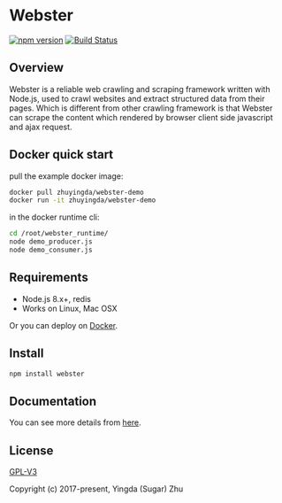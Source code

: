 # Webster
[![npm version](https://badge.fury.io/js/webster.svg)](https://www.npmjs.com/package/webster)
[![Build Status](https://travis-ci.org/zhuyingda/webster.svg?branch=master)](https://travis-ci.org/zhuyingda/webster)

## Overview
Webster is a reliable web crawling and scraping framework written with Node.js, used to crawl websites and extract structured data from their pages. Which is different from other crawling framework is that Webster can scrape the content which rendered by browser client side javascript and ajax request.

## Docker quick start
pull the example docker image:
```bash
docker pull zhuyingda/webster-demo
docker run -it zhuyingda/webster-demo
```

in the docker runtime cli:
```bash
cd /root/webster_runtime/
node demo_producer.js
node demo_consumer.js
```

## Requirements
- Node.js 8.x+, redis
- Works on Linux, Mac OSX

Or you can deploy on [Docker](https://hub.docker.com/r/zhuyingda/webster-runtime/).

## Install
```bash
npm install webster
```

## Documentation
You can see more details from [here](http://webster.zhuyingda.com/).

## License

[GPL-V3](http://www.gnu.org/licenses/)

Copyright (c) 2017-present, Yingda (Sugar) Zhu